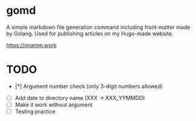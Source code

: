 # gomd

A simple markdown file generation command including front-matter made by Golang. Used for publishing articles on my Hugo-made website.

https://nnamm.work

# TODO

- [*] Argument number check (only 3-digit numbers allowed)
- [ ] Add date to directory name (XXX -> XXX_YYMMDD)
- [ ] Make it work without argument
- [ ] Testing practice
